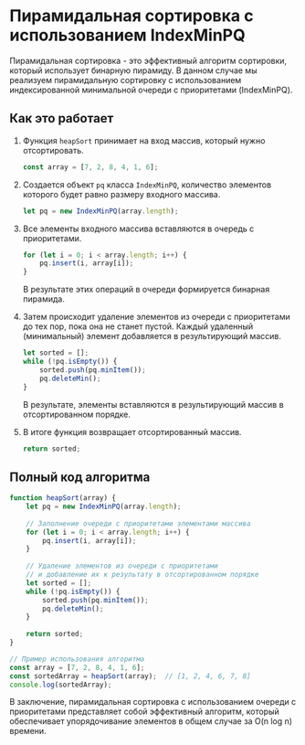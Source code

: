 # Пирамидальная сортировка с использованием IndexMinPQ

Пирамидальная сортировка - это эффективный алгоритм сортировки, который использует бинарную пирамиду. В данном случае мы реализуем пирамидальную сортировку с использованием индексированной минимальной очереди с приоритетами (IndexMinPQ).

## Как это работает

1. Функция `heapSort` принимает на вход массив, который нужно отсортировать.

   ```javascript
   const array = [7, 2, 8, 4, 1, 6];
   ```

2. Создается объект `pq` класса `IndexMinPQ`, количество элементов которого будет равно размеру входного массива.

   ```javascript
   let pq = new IndexMinPQ(array.length);
   ```

3. Все элементы входного массива вставляются в очередь с приоритетами.

   ```javascript
   for (let i = 0; i < array.length; i++) {
       pq.insert(i, array[i]);
   }
   ```

   В результате этих операций в очереди формируется бинарная пирамида.

4. Затем происходит удаление элементов из очереди с приоритетами до тех пор, пока она не станет пустой. Каждый удаленный (минимальный) элемент добавляется в результирующий массив.

   ```javascript
   let sorted = [];
   while (!pq.isEmpty()) {
       sorted.push(pq.minItem());
       pq.deleteMin();
   }
   ```

   В результате, элементы вставляются в результирующий массив в отсортированном порядке.

5. В итоге функция возвращает отсортированный массив.

   ```javascript
   return sorted;
   ```

## Полный код алгоритма

```javascript
function heapSort(array) {
    let pq = new IndexMinPQ(array.length);
    
    // Заполнение очереди с приоритетами элементами массива
    for (let i = 0; i < array.length; i++) {
        pq.insert(i, array[i]);
    }
    
    // Удаление элементов из очереди с приоритетами
    // и добавление их к результату в отсортированном порядке
    let sorted = [];
    while (!pq.isEmpty()) {
        sorted.push(pq.minItem());
        pq.deleteMin();
    }
    
    return sorted;
}

// Пример использования алгоритма
const array = [7, 2, 8, 4, 1, 6];
const sortedArray = heapSort(array);  // [1, 2, 4, 6, 7, 8]
console.log(sortedArray);
```

В заключение, пирамидальная сортировка с использованием очереди с приоритетами представляет собой эффективный алгоритм, который обеспечивает упорядочивание элементов в общем случае за O(n log n) времени.